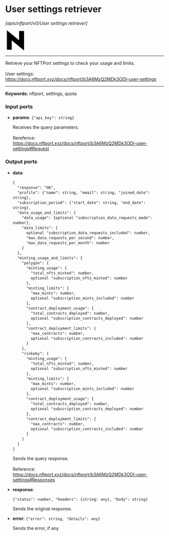 # User settings retriever

_[apis/nftport/v0/User settings retriever]_

![icon](</assets/icons/352b98b2-6df6-4a21-93e1-a31cf5b9311d.png>)

---

Retrieve your NFTPort settings to check your usage and limits.<br>
<br>
User settings:<br>
https://docs.nftport.xyz/docs/nftport/b3A6MzQ2MDk3ODI-user-settings<br>

---

__Keywords__: nftport, settings, quota

### Input ports

* __params__: ` {"api_key": string} `

    Receives the query parameters.<br>
    <br>
    Rerefence:<br>
    https://docs.nftport.xyz/docs/nftport/b3A6MzQ2MDk3ODI-user-settings#Request<br>

### Output ports

* __data__: 
    ```
    {
      "response": "OK",
      "profile": {"name": string, "email": string, "joined_date": string},
      "subscription_period": {"start_date": string, "end_date": string},
      "data_usage_and_limits": {
        "data_usage": {optional "subscription_data_requests_made": number},
        "data_limits": {
          optional "subscription_data_requests_included": number,
          "max_data_requests_per_second": number,
          "max_data_requests_per_month": number
        }
      },
      "minting_usage_and_limits": {
        "polygon": {
          "minting_usage": {
            "total_nfts_minted": number,
            optional "subscription_nfts_minted": number
          },
          "minting_limits": {
            "max_mints": number,
            optional "subscription_mints_included": number
          },
          "contract_deployment_usage": {
            "total_contracts_deployed": number,
            optional "subscription_contracts_deployed": number
          },
          "contract_deployment_limits": {
            "max_contracts": number,
            optional "subscription_contracts_included": number
          }
        },
        "rinkeby": {
          "minting_usage": {
            "total_nfts_minted": number,
            optional "subscription_nfts_minted": number
          },
          "minting_limits": {
            "max_mints": number,
            optional "subscription_mints_included": number
          },
          "contract_deployment_usage": {
            "total_contracts_deployed": number,
            optional "subscription_contracts_deployed": number
          },
          "contract_deployment_limits": {
            "max_contracts": number,
            optional "subscription_contracts_included": number
          }
        }
      }
    }
    ```

    Sends the query response.<br>
    <br>
    Reference:<br>
    https://docs.nftport.xyz/docs/nftport/b3A6MzQ2MDk3ODI-user-settings#Responses<br>


* __response__: 
    ```
    {"status": number, "headers": {string: any}, "body": string}
    ```

    Sends the original response.<br>


* __error__: ` {"error": string, "details": any} `

    Sends the error, if any<br>

